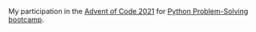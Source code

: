 My participation in the [Advent of Code 2021](https://adventofcode.com/2021) for
[Python Problem-Solving bootcamp](https://mathspp.gumroad.com/l/pythonbootcamp).
